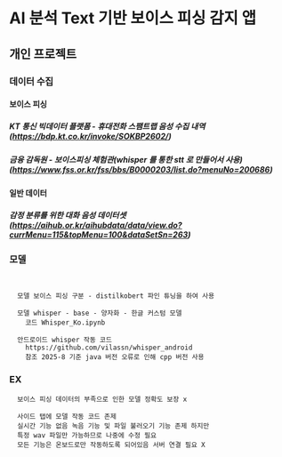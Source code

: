 #  AI 분석 Text 기반 보이스 피싱 감지 앱

##  개인 프로젝트

### 데이터 수집 
#### 보이스 피싱
##### KT 통신 빅데이터 플랫폼 - 휴대전화 스팸트랩 음성 수집 내역(https://bdp.kt.co.kr/invoke/SOKBP2602/)
##### 금융 감독원 - 보이스피싱 체험관(whisper 를 통한 stt 로 만들어서 사용)(https://www.fss.or.kr/fss/bbs/B0000203/list.do?menuNo=200686)

#### 일반 데이터
##### 감정 분류를 위한 대화 음성 데이터셋 (https://aihub.or.kr/aihubdata/data/view.do?currMenu=115&topMenu=100&dataSetSn=263)
  ### 모델
```
  
  
  모델 보이스 피싱 구분 - distilkobert 파인 튜닝을 하여 사용
  
  모델 whisper - base - 양자화 - 한글 커스텀 모델
    코드 Whisper_Ko.ipynb
  
  안드로이드 whisper 작동 코드 
    https://github.com/vilassn/whisper_android
    참조 2025-8 기준 java 버전 오류로 인해 cpp 버전 사용 
```
  ### EX
```
  보이스 피싱 데이터의 부족으로 인한 모델 정확도 보장 x

  사이드 탭에 모델 작동 코드 존제 
  실시간 기능 없음 녹음 기능 및 파일 불러오기 기능 존제 하지만 
  특정 wav 파일만 가능하므로 나중에 수정 필요
  모든 기능은 온보드로만 작동하도록 되어있음 서버 연결 필요 X
```
